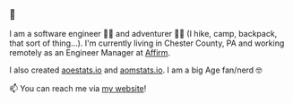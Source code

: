 ### 👋

I am a software engineer 👨‍💻 and adventurer 🧙‍♂️ (I hike, camp, backpack, that sort of thing...). I'm currently living in Chester County, PA and working remotely as an Engineer Manager at [Affirm](https://affirm.com).

I also created [aoestats.io](https://aoestats.io) and [aomstats.io](https://aomstats.io). I am a big Age fan/nerd 🤓

📫 You can reach me via [my website](https://keeler.dev)!
